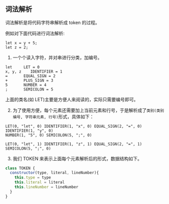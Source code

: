 # 

## 词法解析

词法解析是将代码字符串解析成 token 的过程。

例如对下面代码进行词法解析: 

```
let x = y + 5;
let z = 2;
```

1. 一个个读入字符，并对串进行分类，加编号。

```
let     LET = 0
x, y, z    IDENTIFIER = 1
=       EQUAL_SIGN = 2
+       PLUS_SIGN = 3
5       NUMBER = 4
;       SEMICOLON = 5
```

上面的类名(如 LET)主要是方便人来阅读的，实际只需要编号即可。

2. 为了使用方便，每个元素还需要加上当前元素和行号，于是解析成了`类别(类别编号, 字符串元素, 行号)`形式，具体如下：

```
LET(0, "let", 0) IDENTIFIER(1, "x", 0) EQUAL_SIGN(2, "=", 0) IDENTIFIER(1, "y", 0)
NUMBER(1, "5", 0) SEMICOLON(5, ";", 0)

LET(0, "let", 1) IDENTIFIER(1, "z", 1) EQUAL_SIGN(2, "=", 1) SEMICOLON(5, ";", 0)
```

3. 我们 TOKEN 来表示上面每个元素解析后的形式，数据结构如下。

```js
class TOKEN {
  constructor(type, literal, lineNumber){
    this.type = type
    this.literal = literal
    this.lineNumber = lineNumber
  }
}
```
